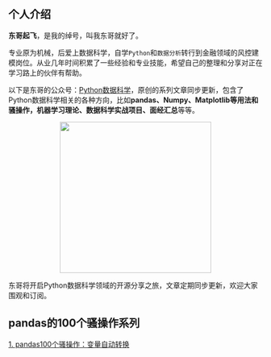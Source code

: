 ## 个人介绍

**东哥起飞**，是我的绰号，叫我东哥就好了。

专业原为机械，后爱上数据科学，自学`Python`和`数据分析`转行到金融领域的风控建模岗位。从业几年时间积累了一些经验和专业技能，希望自己的整理和分享对正在学习路上的伙伴有帮助。

以下是东哥的公众号：[Python数据科学](https://mp.weixin.qq.com/s/QKGi7bO3mpCWmsFEwuFFTw)，原创的系列文章同步更新，包含了Python数据科学相关的各种方向，比如**pandas、Numpy、Matplotlib等用法和骚操作，机器学习理论、数据科学实战项目、面经汇总**等等。

<div align=center>
<img src="https://github.com/xiaoyusmd/PythonDataScience/blob/main/images/%E5%85%AC%E4%BC%97%E5%8F%B7%E4%BA%8C%E7%BB%B4%E7%A0%81.jpg?raw=true" width="300" height="300" />
</div>

东哥将开启Python数据科学领域的开源分享之旅，文章定期同步更新，欢迎大家围观和订阅。

## pandas的100个骚操作系列

[1. pandas100个骚操作：变量自动转换](https://github.com/xiaoyusmd/PythonDataScience/blob/main/pands100-tricks/pandas100%E4%B8%AA%E9%AA%9A%E6%93%8D%E4%BD%9C%E4%B8%80%EF%BC%9A%E5%8F%98%E9%87%8F%E8%87%AA%E5%8A%A8%E8%BD%AC%E6%8D%A2.md)
